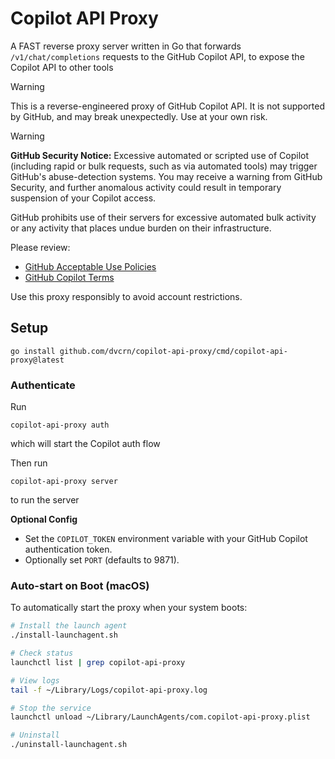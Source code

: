 # Copilot API Proxy

A FAST reverse proxy server written in Go that forwards `/v1/chat/completions` requests to the GitHub Copilot API, to expose the Copilot API to other tools

> [!WARNING]
> This is a reverse-engineered proxy of GitHub Copilot API. It is not supported by GitHub, and may break unexpectedly. Use at your own risk.

> [!WARNING]
> **GitHub Security Notice:**
> Excessive automated or scripted use of Copilot (including rapid or bulk requests, such as via automated tools) may trigger GitHub's abuse-detection systems.
> You may receive a warning from GitHub Security, and further anomalous activity could result in temporary suspension of your Copilot access.
>
> GitHub prohibits use of their servers for excessive automated bulk activity or any activity that places undue burden on their infrastructure.
>
> Please review:
>
> - [GitHub Acceptable Use Policies](https://docs.github.com/site-policy/acceptable-use-policies/github-acceptable-use-policies#4-spam-and-inauthentic-activity-on-github)
> - [GitHub Copilot Terms](https://docs.github.com/site-policy/github-terms/github-terms-for-additional-products-and-features#github-copilot)
>
> Use this proxy responsibly to avoid account restrictions.

## Setup

```
go install github.com/dvcrn/copilot-api-proxy/cmd/copilot-api-proxy@latest
```

### Authenticate

Run

```
copilot-api-proxy auth
```

which will start the Copilot auth flow

Then run

```
copilot-api-proxy server
```

to run the server

**Optional Config**

- Set the `COPILOT_TOKEN` environment variable with your GitHub Copilot authentication token.
- Optionally set `PORT` (defaults to 9871).

### Auto-start on Boot (macOS)

To automatically start the proxy when your system boots:

```bash
# Install the launch agent
./install-launchagent.sh

# Check status
launchctl list | grep copilot-api-proxy

# View logs
tail -f ~/Library/Logs/copilot-api-proxy.log

# Stop the service
launchctl unload ~/Library/LaunchAgents/com.copilot-api-proxy.plist

# Uninstall
./uninstall-launchagent.sh
```
